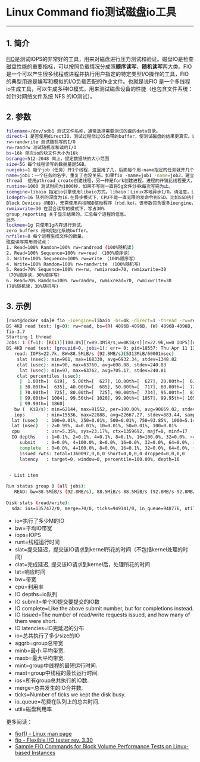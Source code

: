 #  Linux Command fio测试磁盘io工具



---
## 1. 简介

[FIO](https://github.com/axboe/fio)是测试IOPS的非常好的工具，用来对磁盘进行压力测试和验证。磁盘IO是检查磁盘性能的重要指标，可以按照负载情况分成照**顺序读写**，**随机读写**两大类。FIO是一个可以产生很多线程或进程并执行用户指定的特定类型I/O操作的工具，FIO的典型用途是编写和模拟的I/O负载匹配的作业文件。也就是说FIO 是一个多线程io生成工具，可以生成多种IO模式，用来测试磁盘设备的性能（也包含文件系统：如针对网络文件系统 NFS 的IO测试）。


## 2. 参数

```bash
filename=/dev/sdb1 测试文件名称，通常选择需要测试的盘的data目录。
direct=1 是否使用directIO，测试过程绕过OS自带的buffer，使测试磁盘的结果更真实。Linux读写的时候，内核维护了缓存，数据先写到缓存，后面再后台写到SSD。读的时候也优先读缓存里的数据。这样速度可以加快，但是一旦掉电缓存里的数据就没了。所以有一种模式叫做DirectIO，跳过缓存，直接读写SSD。 
rw=randwrite 测试随机写的I/O
rw=randrw 测试随机写和读的I/O
bs=16k 单次io的块文件大小为16k
bsrange=512-2048 同上，提定数据块的大小范围
size=5G 每个线程读写的数据量是5GB。
numjobs=1 每个job（任务）开1个线程，这里用了几，后面每个用-name指定的任务就开几个线程测试。所以最终线程数=任务数（几个name=jobx）* numjobs。 
name=job1：一个任务的名字，重复了也没关系。如果fio -name=job1 -name=job2，建立了两个任务，共享-name=job1之前的参数。-name之后的就是job2任务独有的参数。 
thread  使用pthread_create创建线程，另一种是fork创建进程。进程的开销比线程要大，一般都采用thread测试。 
runtime=1000 测试时间为1000秒，如果不写则一直将5g文件分4k每次写完为止。
ioengine=libaio 指定io引擎使用libaio方式。libaio：Linux本地异步I/O。请注意，Linux可能只支持具有非缓冲I/O的排队行为（设置为“direct=1”或“buffered=0”）；rbd:通过librbd直接访问CEPH Rados 
iodepth=16 队列的深度为16.在异步模式下，CPU不能一直无限的发命令到SSD。比如SSD执行读写如果发生了卡顿，那有可能系统会一直不停的发命令，几千个，甚至几万个，这样一方面SSD扛不住，另一方面这么多命令会很占内存，系统也要挂掉了。这样，就带来一个参数叫做队列深度。
Block Devices（RBD），无需使用内核RBD驱动程序（rbd.ko）。该参数包含很多ioengine，如：libhdfs/rdma等
rwmixwrite=30 在混合读写的模式下，写占30%
group_reporting 关于显示结果的，汇总每个进程的信息。
此外
lockmem=1g 只使用1g内存进行测试。
zero_buffers 用0初始化系统buffer。
nrfiles=8 每个进程生成文件的数量。
磁盘读写常用测试点：
1. Read=100% Ramdon=100% rw=randread (100%随机读)
2. Read=100% Sequence=100% rw=read （100%顺序读）
3. Write=100% Sequence=100% rw=write （100%顺序写）
4. Write=100% Ramdon=100% rw=randwrite （100%随机写）
5. Read=70% Sequence=100% rw=rw, rwmixread=70, rwmixwrite=30
（70%顺序读，30%顺序写）
6. Read=70% Ramdon=100% rw=randrw, rwmixread=70, rwmixwrite=30
(70%随机读，30%随机写)
```
## 3. 示例

```bash
[root@docker sda]# fio -ioengine=libaio -bs=4k -direct=1 -thread -rw=read -filename=/dev/sda -name="BS 4KB read test" -iodepth=16 -runtime=60
BS 4KB read test: (g=0): rw=read, bs=(R) 4096B-4096B, (W) 4096B-4096B, (T) 4096B-4096B, ioengine=libaio, iodepth=16
fio-3.7
Starting 1 thread
Jobs: 1 (f=1): [R(1)][100.0%][r=89.3MiB/s,w=0KiB/s][r=22.9k,w=0 IOPS][eta 00m:00s]
BS 4KB read test: (groupid=0, jobs=1): err= 0: pid=18557: Thu Apr 11 13:08:11 2019
   read: IOPS=22.7k, BW=88.5MiB/s (92.8MB/s)(5313MiB/60001msec)
    slat (nsec): min=901, max=168330, avg=6932.34, stdev=1348.82
    clat (usec): min=90, max=63760, avg=698.08, stdev=240.83
     lat (usec): min=97, max=63762, avg=705.17, stdev=240.81
    clat percentiles (usec):
     |  1.00th=[  619],  5.00th=[  627], 10.00th=[  627], 20.00th=[  635],
     | 30.00th=[  635], 40.00th=[  685], 50.00th=[  717], 60.00th=[  725],
     | 70.00th=[  725], 80.00th=[  725], 90.00th=[  734], 95.00th=[  816],
     | 99.00th=[ 1004], 99.50th=[ 1020], 99.90th=[ 1057], 99.95th=[ 1057],
     | 99.99th=[ 1860]
   bw (  KiB/s): min=62144, max=91552, per=100.00%, avg=90669.02, stdev=3533.77, samples=120
   iops        : min=15536, max=22888, avg=22667.27, stdev=883.44, samples=120
  lat (usec)   : 100=0.01%, 250=0.01%, 500=0.01%, 750=93.85%, 1000=5.14%
  lat (msec)   : 2=0.99%, 4=0.01%, 10=0.01%, 50=0.01%, 100=0.01%
  cpu          : usr=5.35%, sys=23.17%, ctx=1359692, majf=0, minf=17
  IO depths    : 1=0.1%, 2=0.1%, 4=0.1%, 8=0.1%, 16=100.0%, 32=0.0%, >=64=0.0%
     submit    : 0=0.0%, 4=100.0%, 8=0.0%, 16=0.0%, 32=0.0%, 64=0.0%, >=64=0.0%
     complete  : 0=0.0%, 4=100.0%, 8=0.0%, 16=0.1%, 32=0.0%, 64=0.0%, >=64=0.0%
     issued rwts: total=1360097,0,0,0 short=0,0,0,0 dropped=0,0,0,0
     latency   : target=0, window=0, percentile=100.00%, depth=16
 

 - List item

Run status group 0 (all jobs):
   READ: bw=88.5MiB/s (92.8MB/s), 88.5MiB/s-88.5MiB/s (92.8MB/s-92.8MB/s), io=5313MiB (5571MB), run=60001-60001msec
 
Disk stats (read/write):
  sda: ios=1357472/0, merge=70/0, ticks=949141/0, in_queue=948776, util=99.88%
```

 - io=执行了多少M的IO
 - bw=平均IO带宽
 - iops=IOPS
 - runt=线程运行时间
 - slat=提交延迟，提交该IO请求到kernel所花的时间（不包括kernel处理的时间）
 - clat=完成延迟, 提交该IO请求到kernel后，处理所花的时间
 - lat=响应时间
 - bw=带宽
 - cpu=利用率
 - IO depths=io队列
 - IO submit=单个IO提交要提交的IO数
 - IO complete=Like the above submit number, but for completions instead.
 - IO issued=The number of read/write requests issued, and how many of  them were short.
 - IO latencies=IO完延迟的分布
 - io=总共执行了多少size的IO
 - aggrb=group总带宽
 - minb=最小.平均带宽.
 - maxb=最大平均带宽.
 - mint=group中线程的最短运行时间.
 - maxt=group中线程的最长运行时间.
 - ios=所有group总共执行的IO数.
 - merge=总共发生的IO合并数.
 - ticks=Number of ticks we kept the disk busy.
 - io_queue=花费在队列上的总共时间.
 - util=磁盘利用率


更多阅读：

 - [fio(1) - Linux man page](https://linux.die.net/man/1/fio)
 - [fio - Flexible I/O tester rev. 3.30](https://fio.readthedocs.io/en/latest/fio_doc.html)
 - [Sample FIO Commands for Block Volume Performance Tests on Linux-based Instances](https://docs.oracle.com/en-us/iaas/Content/Block/References/samplefiocommandslinux.htm)

